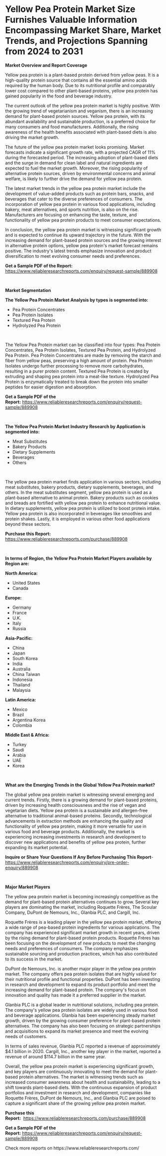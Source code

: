 <p><h1>Yellow Pea Protein Market Size Furnishes Valuable Information Encompassing Market Share, Market Trends, and Projections Spanning from 2024 to 2031</h1></p><p><strong>Market Overview and Report Coverage</strong></p>
<p><p>Yellow pea protein is a plant-based protein derived from yellow peas. It is a high-quality protein source that contains all the essential amino acids required by the human body. Due to its nutritional profile and comparably lower cost compared to other plant-based proteins, yellow pea protein has gained popularity in the food and beverage industry.</p><p>The current outlook of the yellow pea protein market is highly positive. With the growing trend of vegetarianism and veganism, there is an increasing demand for plant-based protein sources. Yellow pea protein, with its abundant availability and sustainable production, is a preferred choice for many consumers and food manufacturers. Additionally, the rising awareness of the health benefits associated with plant-based diets is also driving the market growth.</p><p>The future of the yellow pea protein market looks promising. Market forecasts indicate a significant growth rate, with a projected CAGR of 11% during the forecasted period. The increasing adoption of plant-based diets and the surge in demand for clean label and natural ingredients are expected to fuel the market growth. Moreover, the rising popularity of alternative protein sources, driven by environmental concerns and animal welfare, is likely to further drive the demand for yellow pea protein.</p><p>The latest market trends in the yellow pea protein market include the development of value-added products such as protein bars, snacks, and beverages that cater to the diverse preferences of consumers. The incorporation of yellow pea protein in various food applications, including bakery, meat alternatives, and sports nutrition, is also on the rise. Manufacturers are focusing on enhancing the taste, texture, and functionality of yellow pea protein products to meet consumer expectations.</p><p>In conclusion, the yellow pea protein market is witnessing significant growth and is expected to continue its upward trajectory in the future. With the increasing demand for plant-based protein sources and the growing interest in alternative protein options, yellow pea protein's market forecast remains positive. The industry's latest trends emphasize innovation and product diversification to meet evolving consumer needs and preferences.</p></p>
<p><strong>Get a Sample PDF of the Report:</strong> <a href="https://www.reliableresearchreports.com/enquiry/request-sample/889908">https://www.reliableresearchreports.com/enquiry/request-sample/889908</a></p>
<p>&nbsp;</p>
<p><strong>Market Segmentation</strong></p>
<p><strong>The Yellow Pea Protein Market Analysis by types is segmented into:</strong></p>
<p><ul><li>Pea Protein Concentrates</li><li>Pea Protein Isolates</li><li>Textured Pea Protein</li><li>Hydrolyzed Pea Protein</li></ul></p>
<p>&nbsp;</p>
<p><p>The Yellow Pea Protein market can be classified into four types: Pea Protein Concentrates, Pea Protein Isolates, Textured Pea Protein, and Hydrolyzed Pea Protein. Pea Protein Concentrates are made by removing the starch and fiber from yellow peas, preserving a high amount of protein. Pea Protein Isolates undergo further processing to remove more carbohydrates, resulting in a purer protein content. Textured Pea Protein is created by extruding and shaping pea protein into a meat-like texture. Hydrolyzed Pea Protein is enzymatically treated to break down the protein into smaller peptides for easier digestion and absorption.</p></p>
<p><strong>Get a Sample PDF of the Report:</strong>&nbsp;<a href="https://www.reliableresearchreports.com/enquiry/request-sample/889908">https://www.reliableresearchreports.com/enquiry/request-sample/889908</a></p>
<p>&nbsp;</p>
<p><strong>The Yellow Pea Protein Market Industry Research by Application is segmented into:</strong></p>
<p><ul><li>Meat Substitutes</li><li>Bakery Products</li><li>Dietary Supplements</li><li>Beverages</li><li>Others</li></ul></p>
<p>&nbsp;</p>
<p><p>The yellow pea protein market finds application in various sectors, including meat substitutes, bakery products, dietary supplements, beverages, and others. In the meat substitutes segment, yellow pea protein is used as a plant-based alternative to animal protein. Bakery products such as cookies and breads are fortified with yellow pea protein to enhance nutritional value. In dietary supplements, yellow pea protein is utilized to boost protein intake. Yellow pea protein is also incorporated in beverages like smoothies and protein shakes. Lastly, it is employed in various other food applications beyond these sectors.</p></p>
<p><strong>Purchase this Report:</strong>&nbsp; <a href="https://www.reliableresearchreports.com/purchase/889908">https://www.reliableresearchreports.com/purchase/889908</a></p>
<p>&nbsp;</p>
<p><strong>In terms of Region, the Yellow Pea Protein Market Players available by Region are:</strong></p>
<p>
    <p> <strong> North America: </strong>
        <ul>
            <li>United States</li>
            <li>Canada</li>
        </ul>
        </p> 
    <p> <strong> Europe: </strong>
        <ul>
            <li>Germany</li>
            <li>France</li>
            <li>U.K.</li>
            <li>Italy</li>
            <li>Russia</li>
        </ul>
        </p> 
    <p> <strong> Asia-Pacific: </strong>
        <ul>
            <li>China</li>
            <li>Japan</li>
            <li>South Korea</li>
            <li>India</li>
            <li>Australia</li>
            <li>China Taiwan</li>
            <li>Indonesia</li>
            <li>Thailand</li>
            <li>Malaysia</li>
        </ul>
        </p> 
    <p> <strong> Latin America: </strong>
        <ul>
            <li>Mexico</li>
            <li>Brazil</li>
            <li>Argentina Korea</li>
            <li>Colombia</li>
        </ul>
        </p> 
    <p> <strong> Middle East & Africa: </strong>
        <ul>
            <li>Turkey</li>
            <li>Saudi</li>
            <li>Arabia</li>
            <li>UAE</li>
            <li>Korea</li>
        </ul>
    </p>
    </p>
<p>&nbsp;</p>
<p><strong>What are the Emerging Trends in the Global Yellow Pea Protein market?</strong></p>
<p><p>The global yellow pea protein market is witnessing several emerging and current trends. Firstly, there is a growing demand for plant-based proteins, driven by increasing health consciousness and the rise of vegan and vegetarian diets. Yellow pea protein is a sustainable and allergen-free alternative to traditional animal-based proteins. Secondly, technological advancements in extraction methods are enhancing the quality and functionality of yellow pea protein, making it more versatile for use in various food and beverage products. Additionally, the market is experiencing increasing investments in research and development to discover new applications and benefits of yellow pea protein, further expanding its market potential.</p></p>
<p><strong>Inquire or Share Your Questions If Any Before Purchasing This Report</strong>- <a href="https://www.reliableresearchreports.com/enquiry/pre-order-enquiry/889908">https://www.reliableresearchreports.com/enquiry/pre-order-enquiry/889908</a></p>
<p>&nbsp;</p>
<p><strong>Major Market Players</strong></p>
<p><p>The yellow pea protein market is becoming increasingly competitive as the demand for plant-based protein alternatives continues to grow. Several key players are dominating the market, including Roquette Frères, The Scoular Company, DuPont de Nemours, Inc., Glanbia PLC, and Cargill, Inc. </p><p>Roquette Frères is a leading player in the yellow pea protein market, offering a wide range of pea-based protein ingredients for various applications. The company has experienced significant market growth in recent years, driven by the rising demand for plant-based protein products. Roquette Frères has been focusing on the development of new products to meet the changing needs and preferences of consumers. The company emphasizes sustainable sourcing and production practices, which has also contributed to its success in the market.</p><p>DuPont de Nemours, Inc. is another major player in the yellow pea protein market. The company offers pea protein isolates that are highly valued for their nutritional profile and functional properties. DuPont has been investing in research and development to expand its product portfolio and meet the increasing demand for plant-based protein. The company's focus on innovation and quality has made it a preferred supplier in the market.</p><p>Glanbia PLC is a global leader in nutritional solutions, including pea protein. The company's yellow pea protein isolates are widely used in various food and beverage applications. Glanbia has been experiencing steady market growth, driven by the growing consumer preference for plant-based protein alternatives. The company has also been focusing on strategic partnerships and acquisitions to expand its market presence and meet the evolving needs of customers.</p><p>In terms of sales revenue, Glanbia PLC reported a revenue of approximately $4.1 billion in 2020. Cargill, Inc., another key player in the market, reported a revenue of around $114.7 billion in the same year.</p><p>Overall, the yellow pea protein market is experiencing significant growth, and key players are continuously innovating to meet the demand for plant-based protein alternatives. The market is witnessing trends such as increased consumer awareness about health and sustainability, leading to a shift towards plant-based diets. With the continuous expansion of product portfolios and investment in research and development, companies like Roquette Frères, DuPont de Nemours, Inc., and Glanbia PLC are poised to capture a significant share of the growing yellow pea protein market.</p></p>
<p><strong>Purchase this Report:</strong>&nbsp;&nbsp;<a href="https://www.reliableresearchreports.com/purchase/889908">https://www.reliableresearchreports.com/purchase/889908</a></p>
<p></p>
<p><strong>Get a Sample PDF of the Report:</strong>&nbsp;<a href="https://www.reliableresearchreports.com/enquiry/request-sample/889908">https://www.reliableresearchreports.com/enquiry/request-sample/889908</a></p>
<p>Check more reports on https://www.reliableresearchreports.com/</p>